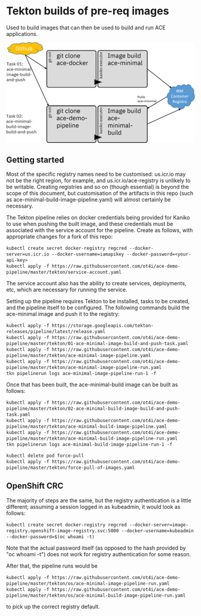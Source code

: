# Tekton builds of pre-req images

Used to build images that can then be used to build and run ACE applications.

![Image build overview](ace-demo-pipeline-tekton-2.png)

## Getting started

 Most of the specific registry names need to be customised: us.icr.io may not be the right region, for example, and us.icr.io/ace-registry 
is unlikely to be writable. Creating registries and so on (though essential) is beyond the scope of this document, but customisation of
the artifacts in this repo (such as ace-minimal-build-image-pipeline.yaml) will almost certainly be necessary.

 The Tekton pipeline relies on docker credentials being provided for Kaniko to use when pushing the built image, and these credentials
must be associated with the service account for the pipeline. Create as follows, with appropriate changes for a fork of this repo:
```
kubectl create secret docker-registry regcred --docker-server=us.icr.io --docker-username=iamapikey --docker-password=<your-api-key>
kubectl apply -f https://raw.githubusercontent.com/ot4i/ace-demo-pipeline/master/tekton/service-account.yaml
```
The service account also has the ability to create services, deployments, etc, which are necessary for running the service.

Setting up the pipeline requires Tekton to be installed, tasks to be created, and the pipeline itself to be configured. The following
commands build the ace-minimal image and push it to the registry:
```
kubectl apply -f https://storage.googleapis.com/tekton-releases/pipeline/latest/release.yaml
kubectl apply -f https://raw.githubusercontent.com/ot4i/ace-demo-pipeline/master/tekton/01-ace-minimal-image-build-and-push-task.yaml
kubectl apply -f https://raw.githubusercontent.com/ot4i/ace-demo-pipeline/master/tekton/ace-minimal-image-pipeline.yaml
kubectl apply -f https://raw.githubusercontent.com/ot4i/ace-demo-pipeline/master/tekton/ace-minimal-image-pipeline-run.yaml
tkn pipelinerun logs ace-minimal-image-pipeline-run-1 -f
```

Once that has been built, the ace-minimal-build image can be built as follows:
```
kubectl apply -f https://raw.githubusercontent.com/ot4i/ace-demo-pipeline/master/tekton/02-ace-minimal-build-image-build-and-push-task.yaml
kubectl apply -f https://raw.githubusercontent.com/ot4i/ace-demo-pipeline/master/tekton/ace-minimal-build-image-pipeline.yaml
kubectl apply -f https://raw.githubusercontent.com/ot4i/ace-demo-pipeline/master/tekton/ace-minimal-build-image-pipeline-run.yaml
tkn pipelinerun logs ace-minimal-build-image-pipeline-run-1 -f
```

```
kubectl delete pod force-pull
kubectl apply -f https://raw.githubusercontent.com/ot4i/ace-demo-pipeline/master/tekton/force-pull-of-images.yaml
```

## OpenShift CRC

The majority of steps are the same, but the registry authentication is a little different; assuming a session logged in as kubeadmin, it would look as follows:
```
kubectl create secret docker-registry regcred --docker-server=image-registry.openshift-image-registry.svc:5000 --docker-username=kubeadmin --docker-password=$(oc whoami -t)
```
Note that the actual password itself (as opposed to the hash provided by "oc whoami -t") does not work for registry authentication for some reason.

After that, the pipeline runs would be
```
kubectl apply -f https://raw.githubusercontent.com/ot4i/ace-demo-pipeline/master/tekton/os/ace-minimal-image-pipeline-run.yaml
kubectl apply -f https://raw.githubusercontent.com/ot4i/ace-demo-pipeline/master/tekton/os/ace-minimal-build-image-pipeline-run.yaml
```
to pick up the correct registry default.
